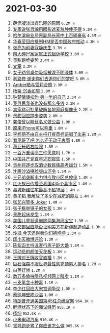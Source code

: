 # 2021-03-30

1. [薛佳凝淡出娱乐圈的原因](https://s.weibo.com/weibo?q=%E8%96%9B%E4%BD%B3%E5%87%9D%E6%B7%A1%E5%87%BA%E5%A8%B1%E4%B9%90%E5%9C%88%E7%9A%84%E5%8E%9F%E5%9B%A0&Refer=top) `6.2M 🔥`
1. [专家说张哲瀚用眼影遮麦粒肿使不得](https://s.weibo.com/weibo?q=%E4%B8%93%E5%AE%B6%E8%AF%B4%E5%BC%A0%E5%93%B2%E7%80%9A%E7%94%A8%E7%9C%BC%E5%BD%B1%E9%81%AE%E9%BA%A6%E7%B2%92%E8%82%BF%E4%BD%BF%E4%B8%8D%E5%BE%97&Refer=top) `5.3M 🔥`
1. [哈尔滨电业局原副局长家中上百辆豪车](https://s.weibo.com/weibo?q=%23%E5%93%88%E5%B0%94%E6%BB%A8%E7%94%B5%E4%B8%9A%E5%B1%80%E5%8E%9F%E5%89%AF%E5%B1%80%E9%95%BF%E5%AE%B6%E4%B8%AD%E4%B8%8A%E7%99%BE%E8%BE%86%E8%B1%AA%E8%BD%A6%23&Refer=top) `4.5M 🔥`
1. [华春莹回应抵制HM是否中国政府推动](https://s.weibo.com/weibo?q=%23%E5%8D%8E%E6%98%A5%E8%8E%B9%E5%9B%9E%E5%BA%94%E6%8A%B5%E5%88%B6HM%E6%98%AF%E5%90%A6%E4%B8%AD%E5%9B%BD%E6%94%BF%E5%BA%9C%E6%8E%A8%E5%8A%A8%23&Refer=top) `4.3M 🔥`
1. [张亮为前妻寇静庆生](https://s.weibo.com/weibo?q=%E5%BC%A0%E4%BA%AE%E4%B8%BA%E5%89%8D%E5%A6%BB%E5%AF%87%E9%9D%99%E5%BA%86%E7%94%9F&Refer=top) `3.7M 🔥`
1. [南大碎尸案家属正式起诉学校](https://s.weibo.com/weibo?q=%23%E5%8D%97%E5%A4%A7%E7%A2%8E%E5%B0%B8%E6%A1%88%E5%AE%B6%E5%B1%9E%E6%AD%A3%E5%BC%8F%E8%B5%B7%E8%AF%89%E5%AD%A6%E6%A0%A1%23&Refer=top) `3.6M 🔥`
1. [景甜跑步姿势](https://s.weibo.com/weibo?q=%E6%99%AF%E7%94%9C%E8%B7%91%E6%AD%A5%E5%A7%BF%E5%8A%BF&Refer=top) `3.4M 🔥`
1. [文章](https://s.weibo.com/weibo?q=%E6%96%87%E7%AB%A0&Refer=top) `3.2M 🔥`
1. [女子劝邻桌勿吸烟被泼不明液体](https://s.weibo.com/weibo?q=%23%E5%A5%B3%E5%AD%90%E5%8A%9D%E9%82%BB%E6%A1%8C%E5%8B%BF%E5%90%B8%E7%83%9F%E8%A2%AB%E6%B3%BC%E4%B8%8D%E6%98%8E%E6%B6%B2%E4%BD%93%23&Refer=top) `3.0M 🔥`
1. [利路修 谢谢你们去追你们的梦吧](https://s.weibo.com/weibo?q=%E5%88%A9%E8%B7%AF%E4%BF%AE%20%E8%B0%A2%E8%B0%A2%E4%BD%A0%E4%BB%AC%E5%8E%BB%E8%BF%BD%E4%BD%A0%E4%BB%AC%E7%9A%84%E6%A2%A6%E5%90%A7&Refer=top) `3.0M 🔥`
1. [Amber晒与雪莉合照](https://s.weibo.com/weibo?q=%23Amber%E6%99%92%E4%B8%8E%E9%9B%AA%E8%8E%89%E5%90%88%E7%85%A7%23&Refer=top) `2.9M 🔥`
1. [杨紫 沉香如屑](https://s.weibo.com/weibo?q=%E6%9D%A8%E7%B4%AB%20%E6%B2%89%E9%A6%99%E5%A6%82%E5%B1%91&Refer=top) `2.8M 🔥`
1. [钟楚曦谭松韵 另一半的自己](https://s.weibo.com/weibo?q=%E9%92%9F%E6%A5%9A%E6%9B%A6%E8%B0%AD%E6%9D%BE%E9%9F%B5%20%E5%8F%A6%E4%B8%80%E5%8D%8A%E7%9A%84%E8%87%AA%E5%B7%B1&Refer=top) `2.3M 🔥`
1. [我寻思我爸也没有那么多钱](https://s.weibo.com/weibo?q=%E6%88%91%E5%AF%BB%E6%80%9D%E6%88%91%E7%88%B8%E4%B9%9F%E6%B2%A1%E6%9C%89%E9%82%A3%E4%B9%88%E5%A4%9A%E9%92%B1&Refer=top) `2.3M 🔥`
1. [卖家称可批量破解各地家庭摄像头](https://s.weibo.com/weibo?q=%23%E5%8D%96%E5%AE%B6%E7%A7%B0%E5%8F%AF%E6%89%B9%E9%87%8F%E7%A0%B4%E8%A7%A3%E5%90%84%E5%9C%B0%E5%AE%B6%E5%BA%AD%E6%91%84%E5%83%8F%E5%A4%B4%23&Refer=top) `2.2M 🔥`
1. [景甜回应跑步姿势](https://s.weibo.com/weibo?q=%23%E6%99%AF%E7%94%9C%E5%9B%9E%E5%BA%94%E8%B7%91%E6%AD%A5%E5%A7%BF%E5%8A%BF%23&Refer=top) `2.0M 🔥`
1. [龚俊曾以粉丝名义做公益](https://s.weibo.com/weibo?q=%23%E9%BE%9A%E4%BF%8A%E6%9B%BE%E4%BB%A5%E7%B2%89%E4%B8%9D%E5%90%8D%E4%B9%89%E5%81%9A%E5%85%AC%E7%9B%8A%23&Refer=top) `1.9M 🔥`
1. [原来iPhone可以称重](https://s.weibo.com/weibo?q=%23%E5%8E%9F%E6%9D%A5iPhone%E5%8F%AF%E4%BB%A5%E7%A7%B0%E9%87%8D%23&Refer=top) `1.8M 🔥`
1. [李梓萌不由自主把打疫苗标语唱了出来](https://s.weibo.com/weibo?q=%23%E6%9D%8E%E6%A2%93%E8%90%8C%E4%B8%8D%E7%94%B1%E8%87%AA%E4%B8%BB%E6%8A%8A%E6%89%93%E7%96%AB%E8%8B%97%E6%A0%87%E8%AF%AD%E5%94%B1%E4%BA%86%E5%87%BA%E6%9D%A5%23&Refer=top) `1.8M 🔥`
1. [看见哥了吧 怎么还无动于衷啊](https://s.weibo.com/weibo?q=%E7%9C%8B%E8%A7%81%E5%93%A5%E4%BA%86%E5%90%A7%20%E6%80%8E%E4%B9%88%E8%BF%98%E6%97%A0%E5%8A%A8%E4%BA%8E%E8%A1%B7%E5%95%8A&Refer=top) `1.8M 🔥`
1. [萧亚轩晒右脸照](https://s.weibo.com/weibo?q=%E8%90%A7%E4%BA%9A%E8%BD%A9%E6%99%92%E5%8F%B3%E8%84%B8%E7%85%A7&Refer=top) `1.8M 🔥`
1. [一百万重读高三你愿意吗](https://s.weibo.com/weibo?q=%23%E4%B8%80%E7%99%BE%E4%B8%87%E9%87%8D%E8%AF%BB%E9%AB%98%E4%B8%89%E4%BD%A0%E6%84%BF%E6%84%8F%E5%90%97%23&Refer=top) `1.7M 🔥`
1. [中国共产党百年述职报告](https://s.weibo.com/weibo?q=%23%E4%B8%AD%E5%9B%BD%E5%85%B1%E4%BA%A7%E5%85%9A%E7%99%BE%E5%B9%B4%E8%BF%B0%E8%81%8C%E6%8A%A5%E5%91%8A%23&Refer=top) `1.5M 🔥`
1. [贵州将逐步取消少数民族高考加分](https://s.weibo.com/weibo?q=%23%E8%B4%B5%E5%B7%9E%E5%B0%86%E9%80%90%E6%AD%A5%E5%8F%96%E6%B6%88%E5%B0%91%E6%95%B0%E6%B0%91%E6%97%8F%E9%AB%98%E8%80%83%E5%8A%A0%E5%88%86%23&Refer=top) `1.5M 🔥`
1. [沈腾沙溢换脸版山河令](https://s.weibo.com/weibo?q=%23%E6%B2%88%E8%85%BE%E6%B2%99%E6%BA%A2%E6%8D%A2%E8%84%B8%E7%89%88%E5%B1%B1%E6%B2%B3%E4%BB%A4%23&Refer=top) `1.5M 🔥`
1. [三兄弟垄断电力供应致小区总停电](https://s.weibo.com/weibo?q=%23%E4%B8%89%E5%85%84%E5%BC%9F%E5%9E%84%E6%96%AD%E7%94%B5%E5%8A%9B%E4%BE%9B%E5%BA%94%E8%87%B4%E5%B0%8F%E5%8C%BA%E6%80%BB%E5%81%9C%E7%94%B5%23&Refer=top) `1.4M 🔥`
1. [红火蚁已传播至我国435个县市区](https://s.weibo.com/weibo?q=%23%E7%BA%A2%E7%81%AB%E8%9A%81%E5%B7%B2%E4%BC%A0%E6%92%AD%E8%87%B3%E6%88%91%E5%9B%BD435%E4%B8%AA%E5%8E%BF%E5%B8%82%E5%8C%BA%23&Refer=top) `1.4M 🔥`
1. [县城新建住宅最高不超18层](https://s.weibo.com/weibo?q=%E5%8E%BF%E5%9F%8E%E6%96%B0%E5%BB%BA%E4%BD%8F%E5%AE%85%E6%9C%80%E9%AB%98%E4%B8%8D%E8%B6%8518%E5%B1%82&Refer=top) `1.4M 🔥`
1. [黄子韬 我解放了多少在减肥的朋友](https://s.weibo.com/weibo?q=%E9%BB%84%E5%AD%90%E9%9F%AC%20%E6%88%91%E8%A7%A3%E6%94%BE%E4%BA%86%E5%A4%9A%E5%B0%91%E5%9C%A8%E5%87%8F%E8%82%A5%E7%9A%84%E6%9C%8B%E5%8F%8B&Refer=top) `1.4M 🔥`
1. [张艺兴赞多 Joker](https://s.weibo.com/weibo?q=%E5%BC%A0%E8%89%BA%E5%85%B4%E8%B5%9E%E5%A4%9A%20Joker&Refer=top) `1.4M 🔥`
1. [张子枫举镜子的女孩](https://s.weibo.com/weibo?q=%23%E5%BC%A0%E5%AD%90%E6%9E%AB%E4%B8%BE%E9%95%9C%E5%AD%90%E7%9A%84%E5%A5%B3%E5%AD%A9%23&Refer=top) `1.3M 🔥`
1. [景甜起床发型](https://s.weibo.com/weibo?q=%23%E6%99%AF%E7%94%9C%E8%B5%B7%E5%BA%8A%E5%8F%91%E5%9E%8B%23&Refer=top) `1.3M 🔥`
1. [美国儿童频道删除两集海绵宝宝](https://s.weibo.com/weibo?q=%E7%BE%8E%E5%9B%BD%E5%84%BF%E7%AB%A5%E9%A2%91%E9%81%93%E5%88%A0%E9%99%A4%E4%B8%A4%E9%9B%86%E6%B5%B7%E7%BB%B5%E5%AE%9D%E5%AE%9D&Refer=top) `1.3M 🔥`
1. [外交部回应能否证明美方在新疆制造动乱](https://s.weibo.com/weibo?q=%23%E5%A4%96%E4%BA%A4%E9%83%A8%E5%9B%9E%E5%BA%94%E8%83%BD%E5%90%A6%E8%AF%81%E6%98%8E%E7%BE%8E%E6%96%B9%E5%9C%A8%E6%96%B0%E7%96%86%E5%88%B6%E9%80%A0%E5%8A%A8%E4%B9%B1%23&Refer=top) `1.3M 🔥`
1. [沙溢 今天还得替你们抱坤坤](https://s.weibo.com/weibo?q=%E6%B2%99%E6%BA%A2%20%E4%BB%8A%E5%A4%A9%E8%BF%98%E5%BE%97%E6%9B%BF%E4%BD%A0%E4%BB%AC%E6%8A%B1%E5%9D%A4%E5%9D%A4&Refer=top) `1.3M 🔥`
1. [印小天微博评论](https://s.weibo.com/weibo?q=%23%E5%8D%B0%E5%B0%8F%E5%A4%A9%E5%BE%AE%E5%8D%9A%E8%AF%84%E8%AE%BA%23&Refer=top) `1.3M 🔥`
1. [陈紫函主持温客行周子舒大婚](https://s.weibo.com/weibo?q=%23%E9%99%88%E7%B4%AB%E5%87%BD%E4%B8%BB%E6%8C%81%E6%B8%A9%E5%AE%A2%E8%A1%8C%E5%91%A8%E5%AD%90%E8%88%92%E5%A4%A7%E5%A9%9A%23&Refer=top) `1.3M 🔥`
1. [运动员的颜值天花板](https://s.weibo.com/weibo?q=%23%E8%BF%90%E5%8A%A8%E5%91%98%E7%9A%84%E9%A2%9C%E5%80%BC%E5%A4%A9%E8%8A%B1%E6%9D%BF%23&Refer=top) `1.3M 🔥`
1. [王牌对王牌收官直播](https://s.weibo.com/weibo?q=%23%E7%8E%8B%E7%89%8C%E5%AF%B9%E7%8E%8B%E7%89%8C%E6%94%B6%E5%AE%98%E7%9B%B4%E6%92%AD%23&Refer=top) `1.2M 🔥`
1. [巨石强森不服世界最性感秃顶男人排名](https://s.weibo.com/weibo?q=%23%E5%B7%A8%E7%9F%B3%E5%BC%BA%E6%A3%AE%E4%B8%8D%E6%9C%8D%E4%B8%96%E7%95%8C%E6%9C%80%E6%80%A7%E6%84%9F%E7%A7%83%E9%A1%B6%E7%94%B7%E4%BA%BA%E6%8E%92%E5%90%8D%23&Refer=top) `1.2M 🔥`
1. [白英好惨](https://s.weibo.com/weibo?q=%23%E7%99%BD%E8%8B%B1%E5%A5%BD%E6%83%A8%23&Refer=top) `1.2M 🔥`
1. [数万条偷拍隐私视频网上叫卖](https://s.weibo.com/weibo?q=%E6%95%B0%E4%B8%87%E6%9D%A1%E5%81%B7%E6%8B%8D%E9%9A%90%E7%A7%81%E8%A7%86%E9%A2%91%E7%BD%91%E4%B8%8A%E5%8F%AB%E5%8D%96&Refer=top) `1.1M 🔥`
1. [一支笔含十种毒](https://s.weibo.com/weibo?q=%23%E4%B8%80%E6%94%AF%E7%AC%94%E5%90%AB%E5%8D%81%E7%A7%8D%E6%AF%92%23&Refer=top) `1.1M 🔥`
1. [李少红回应大宋宫词争议](https://s.weibo.com/weibo?q=%23%E6%9D%8E%E5%B0%91%E7%BA%A2%E5%9B%9E%E5%BA%94%E5%A4%A7%E5%AE%8B%E5%AE%AB%E8%AF%8D%E4%BA%89%E8%AE%AE%23&Refer=top) `1.0M 🔥`
1. [蔡徐坤壁咚沙溢](https://s.weibo.com/weibo?q=%23%E8%94%A1%E5%BE%90%E5%9D%A4%E5%A3%81%E5%92%9A%E6%B2%99%E6%BA%A2%23&Refer=top) `1.0M 🔥`
1. [特朗普开通美国第45任总统官网](https://s.weibo.com/weibo?q=%23%E7%89%B9%E6%9C%97%E6%99%AE%E5%BC%80%E9%80%9A%E7%BE%8E%E5%9B%BD%E7%AC%AC45%E4%BB%BB%E6%80%BB%E7%BB%9F%E5%AE%98%E7%BD%91%23&Refer=top) `964.1K 🔥`
1. [醉酒状态下的面试经历](https://s.weibo.com/weibo?q=%23%E9%86%89%E9%85%92%E7%8A%B6%E6%80%81%E4%B8%8B%E7%9A%84%E9%9D%A2%E8%AF%95%E7%BB%8F%E5%8E%86%23&Refer=top) `955.1K 🔥`
1. [杨坤](https://s.weibo.com/weibo?q=%E6%9D%A8%E5%9D%A4&Refer=top) `952.6K 🔥`
1. [小米电动汽车](https://s.weibo.com/weibo?q=%E5%B0%8F%E7%B1%B3%E7%94%B5%E5%8A%A8%E6%B1%BD%E8%BD%A6&Refer=top) `910.4K 🔥`
1. [领导跑步累了你应该怎么做](https://s.weibo.com/weibo?q=%23%E9%A2%86%E5%AF%BC%E8%B7%91%E6%AD%A5%E7%B4%AF%E4%BA%86%E4%BD%A0%E5%BA%94%E8%AF%A5%E6%80%8E%E4%B9%88%E5%81%9A%23&Refer=top) `905.3K 🔥`
